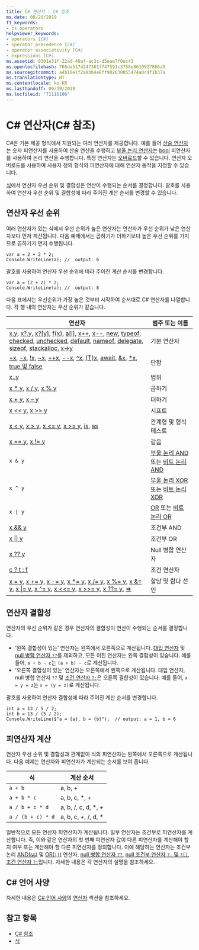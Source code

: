 ```yaml
---
title: C# 연산자 - C# 참조
ms.date: 08/20/2019
f1_keywords:
- cs.operators
helpviewer_keywords:
- operators [C#]
- operator precedence [C#]
- operator associativity [C#]
- expressions [C#]
ms.assetid: 0301e31f-22ad-49af-ac3c-d5eae7f0ac43
ms.openlocfilehash: 766da517d247361f747591c3758e8610927866a9
ms.sourcegitcommit: a4b10e1f2a8bb4e8ff902630855474a0c4f1b37a
ms.translationtype: HT
ms.contentlocale: ko-KR
ms.lasthandoff: 09/19/2019
ms.locfileid: "71116106"
---
```

# <a name="c-operators-c-reference"></a>C# 연산자(C# 참조)

C#은 기본 제공 형식에서 지원되는 여러 연산자를 제공합니다. 예를 들어 [산술 연산자](arithmetic-operators.md)는 숫자 피연산자를 사용하여 산술 연산을 수행하고 [부울 논리 연산자](boolean-logical-operators.md)는 [bool](../keywords/bool.md) 피연산자를 사용하여 논리 연산을 수행합니다. 특정 연산자는 [오버로드](operator-overloading.md)할 수 있습니다. 연산자 오버로드를 사용하여 사용자 정의 형식의 피연산자에 대해 연산자 동작을 지정할 수 있습니다.

[식](../../programming-guide/statements-expressions-operators/expressions.md)에서 연산자 우선 순위 및 결합성은 연산이 수행되는 순서를 결정합니다. 괄호를 사용하여 연산자 우선 순위 및 결합성에 따라 주어진 계산 순서를 변경할 수 있습니다.

## <a name="operator-precedence"></a>연산자 우선 순위

여러 연산자가 있는 식에서 우선 순위가 높은 연산자는 연산자가 우선 순위가 낮은 연산자보다 먼저 계산됩니다. 다음 예제에서는 곱하기가 더하기보다 높은 우선 순위를 가지므로 곱하기가 먼저 수행됩니다.

```csharp-interactive
var a = 2 + 2 * 2;
Console.WriteLine(a); //  output: 6
```

괄호를 사용하여 연산자 우선 순위에 따라 주어진 계산 순서를 변경합니다.

```csharp-interactive
var a = (2 + 2) * 2;
Console.WriteLine(a); //  output: 8
```

다음 표에서는 우선순위가 가장 높은 것부터 시작하여 순서대로 C# 연산자를 나열합니다. 각 행 내의 연산자는 우선 순위가 같습니다.

| 연산자 | 범주 또는 이름 |
| --------- | ---------------- |
| [x.y](member-access-operators.md#member-access-operator-), [x?.y](member-access-operators.md#null-conditional-operators--and-), [x?[y]](member-access-operators.md#null-conditional-operators--and-), [f(x)](member-access-operators.md#invocation-operator-), [a&#91;i&#93;](member-access-operators.md#indexer-operator-), [x++](arithmetic-operators.md#increment-operator-), [x--](arithmetic-operators.md#decrement-operator---), [new](new-operator.md), [typeof](type-testing-and-cast.md#typeof-operator), [checked](../keywords/checked.md), [unchecked](../keywords/unchecked.md), [default](default.md), [nameof](nameof.md), [delegate](delegate-operator.md), [sizeof](sizeof.md), [stackalloc](stackalloc.md), [x->y](pointer-related-operators.md#pointer-member-access-operator--) | 기본 연산자 |
| [+x](arithmetic-operators.md#unary-plus-and-minus-operators), [-x](arithmetic-operators.md#unary-plus-and-minus-operators), [\!x](boolean-logical-operators.md#logical-negation-operator-), [~x](bitwise-and-shift-operators.md#bitwise-complement-operator-), [++x](arithmetic-operators.md#increment-operator-), [--x](arithmetic-operators.md#decrement-operator---), [^x](member-access-operators.md#index-from-end-operator-), [(T)x](type-testing-and-cast.md#cast-operator-), [await](await.md), [&x](pointer-related-operators.md#address-of-operator-), [*x](pointer-related-operators.md#pointer-indirection-operator-), [true 및 false](true-false-operators.md) | 단항 |
| [x..y](member-access-operators.md#range-operator-) | 범위 |
| [x * y](arithmetic-operators.md#multiplication-operator-), [x / y](arithmetic-operators.md#division-operator-), [x % y](arithmetic-operators.md#remainder-operator-) | 곱하기|
| [x + y](arithmetic-operators.md#addition-operator-), [x – y](arithmetic-operators.md#subtraction-operator--) | 더하기 |
| [x \<\<  y](bitwise-and-shift-operators.md#left-shift-operator-), [x >> y](bitwise-and-shift-operators.md#right-shift-operator-) | 시프트 |
| [x \< y](comparison-operators.md#less-than-operator-), [x > y](comparison-operators.md#greater-than-operator-), [x \<= y](comparison-operators.md#less-than-or-equal-operator-), [x >= y](comparison-operators.md#greater-than-or-equal-operator-), [is](type-testing-and-cast.md#is-operator), [as](type-testing-and-cast.md#as-operator) | 관계형 및 형식 테스트 |
| [x == y](equality-operators.md#equality-operator-), [x != y](equality-operators.md#inequality-operator-) | 같음 |
| `x & y` | [부울 논리 AND](boolean-logical-operators.md#logical-and-operator-) 또는 [비트 논리 AND](bitwise-and-shift-operators.md#logical-and-operator-) |
| `x ^ y` | [부울 논리 XOR](boolean-logical-operators.md#logical-exclusive-or-operator-) 또는 [비트 논리 XOR](bitwise-and-shift-operators.md#logical-exclusive-or-operator-) |
| <code>x &#124; y</code> | [ OR](boolean-logical-operators.md#logical-or-operator-) 또는 [비트 논리 OR](bitwise-and-shift-operators.md#logical-or-operator-) |
| [x && y](boolean-logical-operators.md#conditional-logical-and-operator-) | 조건부 AND |
| [x &#124;&#124; y](boolean-logical-operators.md#conditional-logical-or-operator-) | 조건부 OR |
| [x ?? y](null-coalescing-operator.md) | Null 병합 연산자 |
| [c ? t : f](conditional-operator.md) | 조건 연산자 |
| [x = y](assignment-operator.md), [x += y](arithmetic-operators.md#compound-assignment), [x -= y](arithmetic-operators.md#compound-assignment), [x *= y](arithmetic-operators.md#compound-assignment), [x /= y](arithmetic-operators.md#compound-assignment), [x %= y](arithmetic-operators.md#compound-assignment), [x &= y](boolean-logical-operators.md#compound-assignment), [x &#124;= y](boolean-logical-operators.md#compound-assignment), [x ^= y](boolean-logical-operators.md#compound-assignment), [x <<= y](bitwise-and-shift-operators.md#compound-assignment), [x >>= y](bitwise-and-shift-operators.md#compound-assignment), [x ??= y](null-coalescing-operator.md), [=>](lambda-operator.md) | 할당 및 람다 선언 |

## <a name="operator-associativity"></a>연산자 결합성

연산자의 우선 순위가 같은 경우 연산자의 결합성이 연산이 수행되는 순서를 결정합니다.

- ‘왼쪽 결합성이 있는’ 연산자는 왼쪽에서 오른쪽으로 계산됩니다.  [대입 연산자](assignment-operator.md) 및 [null 병합 연산자 `??`](null-coalescing-operator.md)를 제외하고, 모든 이진 연산자는 왼쪽 결합성이 있습니다. 예를 들어, `a + b - c`는 `(a + b) - c`로 계산됩니다.
- ‘오른쪽 결합성이 있는’ 연산자는 오른쪽에서 왼쪽으로 계산됩니다.  대입 연산자, null 병합 연산자 `??` 및 [조건 연산자 `?:`](conditional-operator.md)은 오른쪽 결합성이 있습니다. 예를 들어, `x = y = z`는 `x = (y = z)`로 계산됩니다.

괄호를 사용하여 연산자 결합성에 따라 주어진 계산 순서를 변경합니다.

```csharp-interactive
int a = 13 / 5 / 2;
int b = 13 / (5 / 2);
Console.WriteLine($"a = {a}, b = {b}");  // output: a = 1, b = 6
```

## <a name="operand-evaluation"></a>피연산자 계산

연산자 우선 순위 및 결합성과 관계없이 식의 피연산자는 왼쪽에서 오른쪽으로 계산됩니다. 다음 예제는 연산자와 피연산자가 계산되는 순서를 보여 줍니다.

| 식 | 계산 순서 |
| ---------- | ------------------- |
|`a + b`|a, b, +|
|`a + b * c`|a, b, c, *, +|
|`a / b + c * d`|a, b, /, c, d, *, +|
|`a / (b + c) * d`|a, b, c, +, /, d, *|

일반적으로 모든 연산자 피연산자가 계산됩니다. 일부 연산자는 조건부로 피연산자를 계산합니다. 즉, 이와 같은 연산자의 첫 번째 피연산자 값이 다른 피연산자를 계산해야 할지 여부 또는 계산해야 할 다른 피연산자를 정의합니다. 이에 해당하는 연산자는 조건부 논리 [AND(`&&`)](boolean-logical-operators.md#conditional-logical-and-operator-) 및 [OR(`||`)](boolean-logical-operators.md#conditional-logical-or-operator-) 연산자, [null 병합 연산자 `??`](null-coalescing-operator.md), [null 조건부 연산자 `?.` 및 `?[]`](member-access-operators.md#null-conditional-operators--and-), [조건 연산자 `?:`](conditional-operator.md)입니다. 자세한 내용은 각 연산자의 설명을 참조하세요.

## <a name="c-language-specification"></a>C# 언어 사양

자세한 내용은 [C# 언어 사양](~/_csharplang/spec/introduction.md)의 [연산자](~/_csharplang/spec/expressions.md#operators) 섹션을 참조하세요.

## <a name="see-also"></a>참고 항목

- [C# 참조](../index.md)
- [식](../../programming-guide/statements-expressions-operators/expressions.md)
